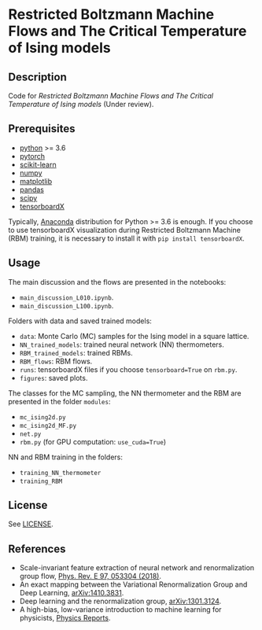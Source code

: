 # Restricted Boltzmann Machine Flows and The Critical Temperature of Ising models

## Description

Code for *Restricted Boltzmann Machine Flows and The Critical Temperature of Ising models* (Under review).

## Prerequisites
- [python](https://www.python.org/) >= 3.6
- [pytorch](https://pytorch.org/)
- [scikit-learn](https://scikit-learn.org/stable/)
- [numpy](https://www.numpy.org/)
- [matplotlib](https://matplotlib.org/)
- [pandas](https://pandas.pydata.org/)
- [scipy](https://www.scipy.org/)
- [tensorboardX](https://pypi.org/project/tensorboardX/) 

Typically, [Anaconda](https://www.anaconda.com/distribution/) distribution for Python >= 3.6 is enough. If you choose to use tensorboardX
visualization during Restricted Boltzmann Machine (RBM) training, it is necessary to install it with `pip install tensorboardX`.

## Usage

The main discussion and the flows are presented in the notebooks:

- `main_discussion_L010.ipynb`.
- `main_discussion_L100.ipynb`.

Folders with data and saved trained models:

- `data`: Monte Carlo (MC) samples for the Ising model in a square lattice.
- `NN_trained_models`: trained neural network (NN) thermometers.
- `RBM_trained_models`: trained RBMs.
- `RBM_flows`: RBM flows. 
- `runs`: tensorboardX files if you choose `tensorboard=True` on `rbm.py`.
- `figures`: saved plots.

The classes for the MC sampling, the NN thermometer and the RBM are presented in the folder `modules`:

- `mc_ising2d.py` 
- `mc_ising2d_MF.py`
- `net.py` 
- `rbm.py` (for GPU computation: `use_cuda=True`)

NN and RBM training in the folders:

- `training_NN_thermometer`
- `training_RBM`

## License

See [LICENSE](https://github.com/rodsveiga/rbm_flows_ising/blob/master/LICENSE).

## References

- Scale-invariant feature extraction of neural network and renormalization group flow, [Phys. Rev. E 97, 053304 (2018)](https://journals.aps.org/pre/abstract/10.1103/PhysRevE.97.053304).
- An exact mapping between the Variational Renormalization Group and Deep Learning, [arXiv:1410.3831](https://arxiv.org/abs/1410.3831).
- Deep learning and the renormalization group, [arXiv:1301.3124](https://arxiv.org/abs/1301.3124).
- A high-bias, low-variance introduction to machine learning for physicists, [Physics Reports](https://www.sciencedirect.com/science/article/pii/S0370157319300766?via%3Dihub).
